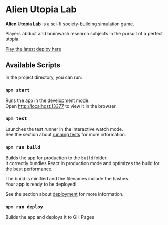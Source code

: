 # Alien Utopia Lab

**Alien Utopia Lab** is a sci-fi society-building simulation game.

Players abduct and brainwash research subjects in the pursuit of a perfect utopia.

[Play the latest deploy here](https://alexreeser.dev/socsim/)

## Available Scripts

In the project directory, you can run:

### `npm start`

Runs the app in the development mode.<br />
Open [http://localhost:13377](http://localhost:13377) to view it in the browser.

### `npm test`

Launches the test runner in the interactive watch mode.<br />
See the section about [running tests](https://facebook.github.io/create-react-app/docs/running-tests) for more information.

### `npm run build`

Builds the app for production to the `build` folder.<br />
It correctly bundles React in production mode and optimizes the build for the best performance.

The build is minified and the filenames include the hashes.<br />
Your app is ready to be deployed!

See the section about [deployment](https://facebook.github.io/create-react-app/docs/deployment) for more information.

### `npm run deploy`

Builds the app and deploys it to GH Pages
